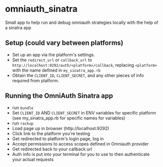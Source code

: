# omniauth_sinatra

Small app to help run and debug omniauth strategies locally with the help of a sinatra app

## Setup (could vary between platforms)
* Set up an app via the platform's settings.
* Set the `redirect_url` or `callback_url` to `http://localhost:9292/auth/<platform>/callback`, replacing `<platform>` with the name defined in `my_sinatra_app.rb`
* Obtain the `CLIENT_ID`, `CLIENT_SECRET`, and any other pieces of info required from platform.


## Running the OmniAuth Sinatra app
* run `bundle`
* Set `CLIENT_ID` AND `CLIENT_SECRET` in ENV variables for specific platform (see my_sinatra_app.rb for specific names for variables)
* run `rackup`
* Load page up in browser (http://localhost:9292)
* Click link to the platform you're testing
* Get redirected to platform's login page, log in
* Accept permissions to access scopes defined in Omniauth provider
* Get redirected back to your callback url
* Auth info is put into your terminal for you to use to then authenticate your actual requests

